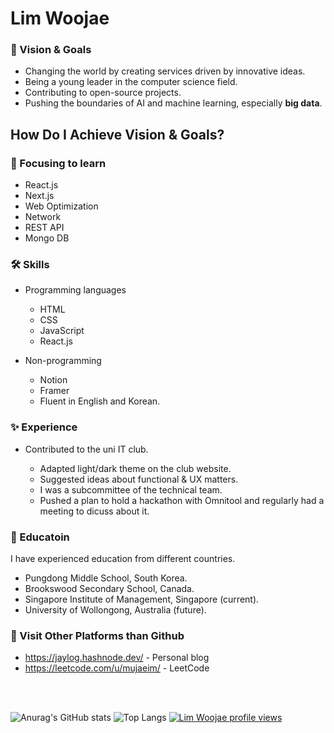 # Lim Woojae 
### 🚩 Vision & Goals
+ Changing the world by creating services driven by innovative ideas.
+ Being a young leader in the computer science field.
+ Contributing to open-source projects.
+ Pushing the boundaries of AI and machine learning, especially __big data__.

## How Do I Achieve Vision & Goals?

### 🎯 Focusing to learn
+ React.js
+ Next.js
+ Web Optimization
+ Network
+ REST API
+ Mongo DB

### 🛠 Skills
+ Programming languages
  + HTML
  + CSS
  + JavaScript
  + React.js
 
+ Non-programming
  + Notion
  + Framer
  + Fluent in English and Korean.
  
### ✨ Experience
+ Contributed to the uni IT club.


  + Adapted light/dark theme on the club website.
  + Suggested ideas about functional & UX matters.
  + I was a subcommittee of the technical team.
  + Pushed a plan to hold a hackathon with Omnitool and regularly had a meeting to dicuss about it.

### 💒 Educatoin
I have experienced education from different countries.


+ Pungdong Middle School, South Korea.
+ Brookswood Secondary School, Canada.
+ Singapore Institute of Management, Singapore (current).
+ University of Wollongong, Australia (future).

### 👀 Visit Other Platforms than Github
+ <https://jaylog.hashnode.dev/> - Personal blog
+ <https://leetcode.com/u/mujaeim/> - LeetCode

<br/><br/>

![Anurag's GitHub stats](https://github-readme-stats.vercel.app/api?username=itsJae&show_icons=true&theme=dark)
![Top Langs](https://github-readme-stats.vercel.app/api/top-langs/?username=itsJae&layout=compact)
[![Lim Woojae profile views](https://u8views.com/api/v1/github/profiles/86905323/views/day-week-month-total-count.svg)](https://u8views.com/github/itsJae)

